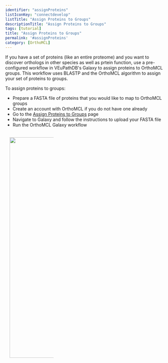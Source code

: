 ```yaml
---
identifier: "assignProteins"
listIconKey: "connectdevelop"
listTitle: "Assign Proteins to Groups"
descriptionTitle: "Assign Proteins to Groups"
tags: [tutorial]
title: "Assign Proteins to Groups"
permalink: '#assignProteins'
category: [OrthoMCL]
---
```

<div style="margin: auto; max-width: 51em;">
  <p>If you have a set of proteins (like an entire proteome) and you want to discover orthologs in other species as well as prtein function, use a pre-configured workflow in VEuPathDB's Galaxy to assign proteins to OrthoMCL groups. This workflow uses BLASTP and the OrthoMCL algorithm to assign your set of proteins to groups. </p>
<p>To assign proteins to groups:
<ul>
<li>Prepare a FASTA file of proteins that you would like to map to OrthoMCL groups</li>
<li>Create an account with OrthoMCL if you do not have one already</li>
<li>Go to the <a href="/a/app/galaxy-orientation">Assign Proteins to Groups</a> page</li>
<li>Navigate to Galaxy and follow the instructions to upload your FASTA file</li>
<li>Run the OrthoMCL Galaxy workflow</li>
</ul>
<br>
<div style="width: 10em; margin: 0 1em;">
      <img style="width: 50em" src="{{ "/assets/images/resources_tools/ortho_assign_proteins.png" | absolute_url }}"/>
</div>



